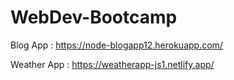 # WebDev-Bootcamp
Blog App : https://node-blogapp12.herokuapp.com/

Weather App : https://weatherapp-js1.netlify.app/
